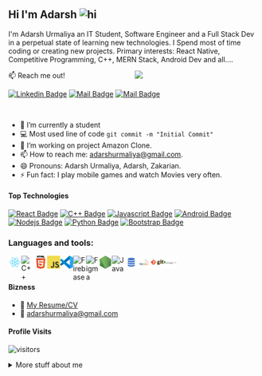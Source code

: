 ## Hi I'm Adarsh <img src="https://user-images.githubusercontent.com/1303154/88677602-1635ba80-d120-11ea-84d8-d263ba5fc3c0.gif" width="28px" height="28px" alt="hi">

I'm Adarsh Urmaliya an IT Student, Software Engineer and a Full Stack Dev in a perpetual state of learning new technologies. I Spend most of time coding or creating new projects. Primary interests: React Native, Competitive Programming, C++, MERN Stack, Android Dev and all....

<img align="right" src="https://user-images.githubusercontent.com/67074308/181810714-f050ac90-47c6-41ad-8e26-82ef9ce9ec27.gif" width="250px" height="auto" >

:mailbox: Reach me out!

[![Linkedin Badge](https://img.shields.io/badge/-Adarsh-0e76a8?style=flat&labelColor=0e76a8&logo=linkedin&logoColor=white)](https://www.linkedin.com/in/adarsh-urmaliya-6008201aa/) [![Mail Badge](https://img.shields.io/badge/-zakarian17s-4CB96B?style=flat&labelColor=brightgreen&logo=geeksforgeeks&logoColor=white)](https://auth.geeksforgeeks.org/user/zakarian17s/profile) [![Mail Badge](https://img.shields.io/badge/-Adarsh-c0392b?style=flat&labelColor=c0392b&logo=gmail&logoColor=white)](mailto:adarshurmaliya@gmail.com)


<br>

- 🔭 I’m currently a student
- :computer: Most used line of code `git commit -m "Initial Commit"`
- 🤔 I’m working on project Amazon Clone.
- 📫 How to reach me: adarshurmaliya@gmail.com.
- 😄 Pronouns: Adarsh Urmaliya, Adarsh, Zakarian.
- ⚡ Fun fact: I play mobile games and watch Movies very often.


#### Top Technologies

<!-- TODO: Make technologies links takes you to repositories -->

[![React Badge](https://img.shields.io/badge/-React-61DBFB?style=for-the-badge&labelColor=black&logo=react&logoColor=61DBFB)](https://github.com/Satellite-system/Amazon-clone-React_based-Web_Page)  [![C++ Badge](https://img.shields.io/badge/C++-004283?style=for-the-badge&labelColor=black&logo=c%2B%2B&logoColor=659BD3)](https://github.com/Satellite-system/Amazon-clone-React_based-Web_Page)  [![Javascript Badge](https://img.shields.io/badge/-Javascript-F0DB4F?style=for-the-badge&labelColor=black&logo=javascript&logoColor=F0DB4F)](https://github.com/Satellite-system/Disney-Clone_MERN-project)  [![Android Badge](https://img.shields.io/badge/-Android-4285F4?style=for-the-badge&labelColor=black&logo=Android&logoColor=#3DDA84)](https://github.com/Satellite-system/Multi-user-Real-Time-Chat-Application)  [![Nodejs Badge](https://img.shields.io/badge/-Nodejs-3C873A?style=for-the-badge&labelColor=black&logo=node.js&logoColor=3C873A)](https://github.com/Satellite-system/React_based-Note_taking-web-server-Api)  [![Python Badge](https://img.shields.io/badge/-Python-3673A6?style=for-the-badge&labelColor=black&logo=python&logoColor=#1E405D)](https://github.com/Satellite-system/Voice_Assistant) [![Bootstrap Badge](https://img.shields.io/badge/-Bootstrap-7D12F8?style=for-the-badge&labelColor=black&logo=bootstrap&logoColor=7D12F9)](https://github.com/Satellite-system/React_based-Note_taking-web-server-Api)

### Languages and tools:

<img align="left" alt="React" width="26px" src="https://raw.githubusercontent.com/github/explore/80688e429a7d4ef2fca1e82350fe8e3517d3494d/topics/react/react.png" />

<img align="left" alt="C++" width="26px" src="https://raw.githubusercontent.com/get-icon/geticon/master/icons/c-plusplus.svg" />

<img align="left" alt="HTML5" width="26px" src="https://raw.githubusercontent.com/github/explore/80688e429a7d4ef2fca1e82350fe8e3517d3494d/topics/html/html.png" />

<img align="left" alt="JavaScript" width="26px" src="https://raw.githubusercontent.com/github/explore/80688e429a7d4ef2fca1e82350fe8e3517d3494d/topics/javascript/javascript.png" />

<img align="left" alt="Visual Studio Code" width="26px" src="https://raw.githubusercontent.com/github/explore/80688e429a7d4ef2fca1e82350fe8e3517d3494d/topics/visual-studio-code/visual-studio-code.png" />

<img align="left" alt="Firebase" width="26px" src="https://raw.githubusercontent.com/Satellite-system/geticon/master/icons/firebase.svg" />

<img align="left" alt="Figma" width="26px" src="https://raw.githubusercontent.com/Satellite-system/geticon/master/icons/figma.svg" />

<img align="left" alt="Node.js" width="26px" src="https://raw.githubusercontent.com/github/explore/80688e429a7d4ef2fca1e82350fe8e3517d3494d/topics/nodejs/nodejs.png" />

<img align="left" alt="Java" width="26px" src="https://raw.githubusercontent.com/Satellite-system/geticon/master/icons/java.svg" />


<img align="left" alt="SQL" width="26px" src="https://raw.githubusercontent.com/github/explore/80688e429a7d4ef2fca1e82350fe8e3517d3494d/topics/sql/sql.png" />

<img align="left" alt="MySQL" width="26px" src="https://raw.githubusercontent.com/github/explore/80688e429a7d4ef2fca1e82350fe8e3517d3494d/topics/mysql/mysql.png" />

<img align="left" alt="Git" width="26px" src="https://raw.githubusercontent.com/github/explore/80688e429a7d4ef2fca1e82350fe8e3517d3494d/topics/git/git.png" />

<img align="left" alt="MongoDB" width="26px" src="https://raw.githubusercontent.com/github/explore/80688e429a7d4ef2fca1e82350fe8e3517d3494d/topics/mongodb/mongodb.png" />

<br />
<br />

#### Bizness
- :paperclip: [My Resume/CV](https://github.com/Satellite-system/Satellite-system/blob/main/Resume/ADARSH's%20%20Resume.pdf)
- :email: adarshurmaliya@gmail.com


#### Profile Visits 

![visitors](https://komarev.com/ghpvc/?username=Satellite-system)

<details>
<summary>
  More stuff about me
</summary>

<br>

<table>
  <tr>
    <td align="center">
      <h1>Achievements</h1>
    </td>
    <td align="center">
      <img alt="" width="400" align="right" src ="https://github-readme-stats.vercel.app/api/top-langs/?username=Satellite-system&count_private=true&layout=compact&theme=chartreuse-dark&langs_count=12" height="170px" width="360px">
    </td>
  </tr>
  <tr>
    <td align="center">
      <img alt="" width="400" src="https://github-readme-stats.vercel.app/api?username=Satellite-system&count_private=true&theme=chartreuse-dark&hide=contribs,prs" width="360px" height="170px" >
    </td>
    <td align="center">
       <img alt="" width="400" align="right" src ="https://github-readme-streak-stats.herokuapp.com?user=Satellite-system&count_private=true&theme=chartreuse-dark" width="360px" height="170px">
    </td>
  </tr>
</table>

<h3>I love Coding !</h3>

<!-- #### Coding Stats -->
#### Github Stats

![Adarsh's github stats](https://github-readme-stats.vercel.app/api?username=Satellite-system&count_private=true&theme=chartreuse-dark&hide=contribs,prs)
  
 <hr>

<h2 align="left">
:hourglass_flowing_sand:
&nbsp;
Recent Activity :
<br></h2>
                                                                                                      
<img src = "https://activity-graph.herokuapp.com/graph?username=Satellite-system&count_private=true&bg_color=000000&line=ffb812&area=true&color=6BD600&hide_border=false&hide_title=true">


</details>
